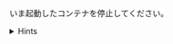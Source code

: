 いま起動したコンテナを停止してください。

<details>
  <summary>Hints</summary>

コンテナのターミナルで <b>Ctrl + C</b> 入力するか `docker container stop <CONTAINER_ID>` コマンドを使用します。

</details>
